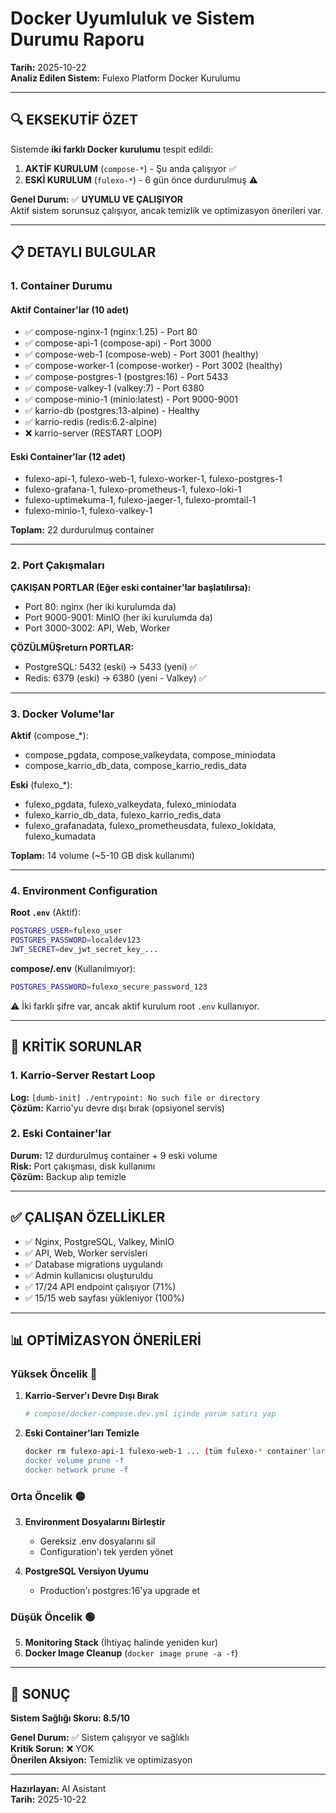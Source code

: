 # Docker Uyumluluk ve Sistem Durumu Raporu
**Tarih:** 2025-10-22  
**Analiz Edilen Sistem:** Fulexo Platform Docker Kurulumu

---

## 🔍 EKSEKUTİF ÖZET

Sistemde **iki farklı Docker kurulumu** tespit edildi:

1. **AKTİF KURULUM** (`compose-*`) - Şu anda çalışıyor ✅
2. **ESKİ KURULUM** (`fulexo-*`) - 6 gün önce durdurulmuş ⚠️

**Genel Durum:** ✅ **UYUMLU VE ÇALIŞIYOR**  
Aktif sistem sorunsuz çalışıyor, ancak temizlik ve optimizasyon önerileri var.

---

## 📋 DETAYLI BULGULAR

### 1. Container Durumu

#### Aktif Container'lar (10 adet)
- ✅ compose-nginx-1 (nginx:1.25) - Port 80
- ✅ compose-api-1 (compose-api) - Port 3000
- ✅ compose-web-1 (compose-web) - Port 3001 (healthy)
- ✅ compose-worker-1 (compose-worker) - Port 3002 (healthy)
- ✅ compose-postgres-1 (postgres:16) - Port 5433
- ✅ compose-valkey-1 (valkey:7) - Port 6380
- ✅ compose-minio-1 (minio:latest) - Port 9000-9001
- ✅ karrio-db (postgres:13-alpine) - Healthy
- ✅ karrio-redis (redis:6.2-alpine)
- ❌ karrio-server (RESTART LOOP)

#### Eski Container'lar (12 adet)
- fulexo-api-1, fulexo-web-1, fulexo-worker-1, fulexo-postgres-1
- fulexo-grafana-1, fulexo-prometheus-1, fulexo-loki-1
- fulexo-uptimekuma-1, fulexo-jaeger-1, fulexo-promtail-1
- fulexo-minio-1, fulexo-valkey-1

**Toplam:** 22 durdurulmuş container

---

### 2. Port Çakışmaları

**ÇAKIŞAN PORTLAR (Eğer eski container'lar başlatılırsa):**
- Port 80: nginx (her iki kurulumda da)
- Port 9000-9001: MinIO (her iki kurulumda da)
- Port 3000-3002: API, Web, Worker

**ÇÖZÜLMÜŞreturn PORTLAR:**
- PostgreSQL: 5432 (eski) -> 5433 (yeni) ✅
- Redis: 6379 (eski) -> 6380 (yeni - Valkey) ✅

---

### 3. Docker Volume'lar

**Aktif** (compose_*):
- compose_pgdata, compose_valkeydata, compose_miniodata
- compose_karrio_db_data, compose_karrio_redis_data

**Eski** (fulexo_*):
- fulexo_pgdata, fulexo_valkeydata, fulexo_miniodata
- fulexo_karrio_db_data, fulexo_karrio_redis_data
- fulexo_grafanadata, fulexo_prometheusdata, fulexo_lokidata, fulexo_kumadata

**Toplam:** 14 volume (~5-10 GB disk kullanımı)

---

### 4. Environment Configuration

**Root `.env`** (Aktif):
```bash
POSTGRES_USER=fulexo_user
POSTGRES_PASSWORD=localdev123
JWT_SECRET=dev_jwt_secret_key_...
```

**compose/.env** (Kullanılmıyor):
```bash
POSTGRES_PASSWORD=fulexo_secure_password_123
```

⚠️ İki farklı şifre var, ancak aktif kurulum root `.env` kullanıyor.

---

## 🔴 KRİTİK SORUNLAR

### 1. Karrio-Server Restart Loop
**Log:** `[dumb-init] ./entrypoint: No such file or directory`  
**Çözüm:** Karrio'yu devre dışı bırak (opsiyonel servis)

### 2. Eski Container'lar
**Durum:** 12 durdurulmuş container + 9 eski volume  
**Risk:** Port çakışması, disk kullanımı  
**Çözüm:** Backup alıp temizle

---

## ✅ ÇALIŞAN ÖZELLİKLER

- ✅ Nginx, PostgreSQL, Valkey, MinIO
- ✅ API, Web, Worker servisleri
- ✅ Database migrations uygulandı
- ✅ Admin kullanıcısı oluşturuldu
- ✅ 17/24 API endpoint çalışıyor (71%)
- ✅ 15/15 web sayfası yükleniyor (100%)

---

## 📊 OPTİMİZASYON ÖNERİLERİ

### Yüksek Öncelik 🔴

1. **Karrio-Server'ı Devre Dışı Bırak**
   ```yaml
   # compose/docker-compose.dev.yml içinde yorum satırı yap
   ```

2. **Eski Container'ları Temizle**
   ```bash
   docker rm fulexo-api-1 fulexo-web-1 ... (tüm fulexo-* container'lar)
   docker volume prune -f
   docker network prune -f
   ```

### Orta Öncelik 🟡

3. **Environment Dosyalarını Birleştir**
   - Gereksiz .env dosyalarını sil
   - Configuration'ı tek yerden yönet

4. **PostgreSQL Versiyon Uyumu**
   - Production'ı postgres:16'ya upgrade et

### Düşük Öncelik 🟢

5. **Monitoring Stack** (İhtiyaç halinde yeniden kur)
6. **Docker Image Cleanup** (`docker image prune -a -f`)

---

## 🎯 SONUÇ

**Sistem Sağlığı Skoru: 8.5/10**

**Genel Durum:** ✅ Sistem çalışıyor ve sağlıklı  
**Kritik Sorun:** ❌ YOK  
**Önerilen Aksiyon:** Temizlik ve optimizasyon

---

**Hazırlayan:** AI Asistant  
**Tarih:** 2025-10-22

